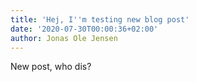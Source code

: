 ```yaml
---
title: 'Hej, I''m testing new blog post'
date: '2020-07-30T00:00:36+02:00'
author: Jonas Ole Jensen
---
```

New post, who dis?